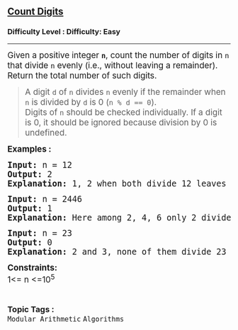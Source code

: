 <h2><a href="https://www.geeksforgeeks.org/problems/count-digits5716/0">Count Digits</a></h2><h3>Difficulty Level : Difficulty: Easy</h3><hr><div class="problems_problem_content__Xm_eO"><p><span style="font-size: 14pt;">Given a positive integer <strong><code>n</code></strong>, count the number of digits in <code>n</code> that divide <code>n</code> evenly (i.e., without leaving a remainder). Return the total number of such digits.</span></p>
<blockquote>
<p><span style="font-size: 14pt;">A digit <code>d</code> of <code>n</code> divides <code>n</code> evenly if the remainder when <code>n</code> is divided by <code>d</code> is 0 (<code>n % d == 0</code>).</span><br><span style="font-size: 14pt;">Digits of <code>n</code> should be checked individually. If a digit is 0, it should be ignored because division by 0 is undefined.</span></p>
</blockquote>
<p><span style="font-size: 14pt;"><strong>Examples :</strong></span></p>
<pre><span style="font-size: 14pt;"><strong>Input: </strong>n = 12<strong>
Output: </strong>2<strong>
Explanation: </strong>1, 2 when both divide 12 leaves remainder 0.<br></span></pre>
<pre><span style="font-size: 14pt;"><strong>Input: </strong>n = 2446<strong>
Output: </strong>1<strong>
Explanation: </strong>Here among 2, 4, 6 only 2 divides 2446 evenly while 4 and 6 do not.</span></pre>
<pre><span style="font-size: 14pt;"><strong>Input: </strong>n = 23<strong>
Output: </strong>0<strong>
Explanation: </strong>2 and 3, none of them divide 23 evenly.
</span></pre>
<p><span style="font-size: 14pt;"><strong>Constraints:</strong><br>1&lt;= n &lt;=10<sup>5</sup></span></p></div><br><p><span style=font-size:18px><strong>Topic Tags : </strong><br><code>Modular Arithmetic</code>&nbsp;<code>Algorithms</code>&nbsp;